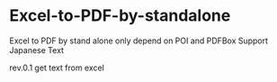 # Excel-to-PDF-by-standalone
Excel to PDF by stand alone only depend on POI and PDFBox
Support Japanese Text

rev.0.1 get text from excel